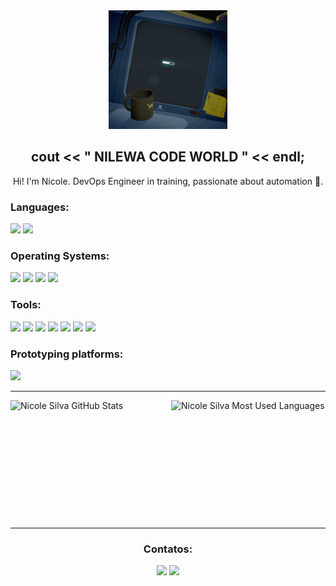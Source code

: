 

<div align="center">  
 <img src="giphy.gif" alt="Computer man"  style="width:190px;height:190px;">
</div>
 
 [/Apresentação/]: <> 
 
<div align="center">  
 <h2> cout << " NILEWA CODE WORLD " << endl;</h2> 
 <p> Hi! I'm Nicole. DevOps Engineer in training, passionate about automation  🚀. </p>
</div>
  
 
 [/Languages/]: <>

 <div align="left">
  <h3> Languages: </h3>
  <img src="https://img.shields.io/badge/C%2B%2B-00599C?style=for-the-badge&logo=c%2B%2B&logoColor=white" />
   <img src="https://img.shields.io/badge/python-6E7B8B?style=for-the-badge&logo=python&logoColor=white" />
 </div>

  [/Sistemas Operacionais/]: <>

 <div align="left">
  <h3> Operating Systems: </h3>
  <img src="https://img.shields.io/badge/Fedora-51A2DA?style=for-the-badge&logo=fedora&logoColor=white" />
  <img src="https://img.shields.io/badge/Ubuntu-E95420?style=for-the-badge&logo=ubuntu&logoColor=white" />
  <img src="https://img.shields.io/badge/Linux_Mint-87CF3E?style=for-the-badge&logo=linux-mint&logoColor=white" />
  <img src="https://img.shields.io/badge/Windows-0078D6?style=for-the-badge&logo=windows&logoColor=white" />
 </div>
 
  
 [/Ferramentas/]: <> 
 
 <div align="left">  
  <h3> Tools: </h3>
  <img src="https://img.shields.io/badge/VIM-%2311AB00.svg?&style=for-the-badge&logo=vim&logoColor=white" />
  <img src="https://img.shields.io/badge/VSCode-0078D4?style=for-the-badge&logo=visual%20studio%20code&logoColor=white" />
  <img src="https://img.shields.io/badge/GIT-E44C30?style=for-the-badge&logo=git&logoColor=white" />
  <img src="https://img.shields.io/badge/VirtualBox-21416b?style=for-the-badge&logo=VirtualBox&logoColor=white" />
  <img src="https://img.shields.io/badge/Docker-0077B5?style=for-the-badge&logo=Docker&logoColor=white" />
  <img src="https://img.shields.io/badge/Terraform-800080?style=for-the-badge&logo=Terraform&logoColor=white"" />
  <img src="https://img.shields.io/badge/AWS-FFFF00?style=for-the-badge&logo=AmazonAWS&logoColor=white"" />
  
 </div>

 [/Plataformas de prototipagem/]: <>

 <div align="left">
  <h3> Prototyping platforms: </h3>
  <img src="https://img.shields.io/badge/Arduino-00979D?style=for-the-badge&logo=Arduino&logoColor=white" />
 </div>
  
*** 
  
[/Estatísticas/]: <> 

 <div align="left" style="display: flex; flex-wrap: wrap; gap: 10px;">
  <!-- GitHub Stats -->
  <img 
    src="https://github-readme-stats.vercel.app/api?username=nicolesilvaa&show_icons=true&count_private=true&hide_border=true&title_color=D2691E&icon_color=D2691E&text_color=c9d1d9&bg_color=0d1117" 
    alt="Nicole Silva GitHub Stats" 
    width="49%" 
    height="190px"
  />
  <!-- Top Languages -->
  <img 
    src="https://github-readme-stats.vercel.app/api/top-langs/?username=nicolesilvaa&layout=compact&hide_border=true&title_color=D2691E&text_color=D2691E&bg_color=0d1117" 
    alt="Nicole Silva Most Used Languages" 
    width="49%" 
    height="190px"
  />

</div>
  
 *** 
  
 [/Contatos/]: <> 
 
<div align="center">
  <h3> Contatos: </h3>

  <p align="lenght">
   <a href="mailto:nicolesilva8144@gmail.com?subject=Ol%C3%A1!" alt="Gmail" target="_blank">
   <img src="https://img.shields.io/badge/-Gmail-FF0000?style=flat-square&labelColor=FF0000&logo=gmail&logoColor=white&link=mailto:pedroveiga.ribeiro@gmail.com?subject=Ol%C3%A1!"  /></a>
  
   <a href="https://www.linkedin.com/in/nicole-silva-a1a184224/" alt="Linkedin" target="_blank">
   <img src="https://img.shields.io/badge/-Linkedin-0e76a8?style=flat-square&logo=Linkedin&logoColor=white&link=https://www.linkedin.com/in/pedro-veiga-ribeiro-01b137206/" /></a>   
</div>
